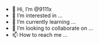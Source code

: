 - 👋 Hi, I’m @9111x
- 👀 I’m interested in ...
- 🌱 I’m currently learning ...
- 💞️ I’m looking to collaborate on ...
- 📫 How to reach me ...

<!---
9111x/9111x is a ✨ special ✨ repository because its `README.md` (this file) appears on your GitHub profile.
You can click the Preview link to take a look at your changes.
--->
